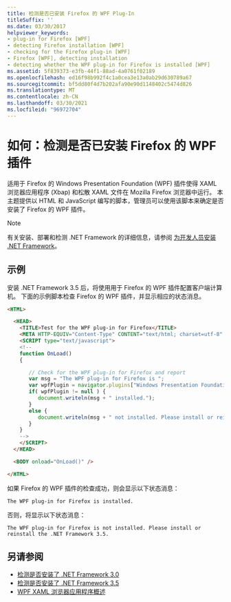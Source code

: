 ```yaml
---
title: 检测是否已安装 Firefox 的 WPF Plug-In
titleSuffix: ''
ms.date: 03/30/2017
helpviewer_keywords:
- plug-in for Firefox [WPF]
- detecting Firefox installation [WPF]
- checking for the Firefox plug-in [WPF]
- Firefox [WPF], detecting installation
- detecting whether the WPF plug-in for Firefox is installed [WPF]
ms.assetid: 5f839373-e3fb-44f1-88ad-4a0761f02189
ms.openlocfilehash: ed16f98b992f4c1a0cea3e13a0ab29d630789a67
ms.sourcegitcommit: bf5dd80f4d7b202afa90e90d1148402c5474d826
ms.translationtype: MT
ms.contentlocale: zh-CN
ms.lasthandoff: 03/30/2021
ms.locfileid: "96972704"
---
```

# <a name="how-to-detect-whether-the-wpf-plug-in-for-firefox-is-installed"></a>如何：检测是否已安装 Firefox 的 WPF 插件

适用于 Firefox 的 Windows Presentation Foundation (WPF) 插件使得 XAML 浏览器应用程序 (Xbap) 和松散 XAML 文件在 Mozilla Firefox 浏览器中运行。 本主题提供以 HTML 和 JavaScript 编写的脚本，管理员可以使用该脚本来确定是否安装了 Firefox 的 WPF 插件。

> [!NOTE]
> 有关安装、部署和检测 .NET Framework 的详细信息，请参阅 [为开发人员安装 .NET Framework](/dotnet/framework/install/guide-for-developers)。

## <a name="example"></a>示例

安装 .NET Framework 3.5 后，将使用用于 Firefox 的 WPF 插件配置客户端计算机。 下面的示例脚本检查 Firefox 的 WPF 插件，并显示相应的状态消息。

```html
<HTML>

  <HEAD>
    <TITLE>Test for the WPF plug-in for Firefox</TITLE>
    <META HTTP-EQUIV="Content-Type" CONTENT="text/html; charset=utf-8" />
    <SCRIPT type="text/javascript">
    <!--
    function OnLoad()
    {

       // Check for the WPF plug-in for Firefox and report
       var msg = "The WPF plug-in for Firefox is ";
       var wpfPlugin = navigator.plugins["Windows Presentation Foundation"];
       if( wpfPlugin != null ) {
          document.writeln(msg + " installed.");
       }
       else {
          document.writeln(msg + " not installed. Please install or reinstall the .NET Framework 3.5.");
       }
    }
    -->
    </SCRIPT>
  </HEAD>

  <BODY onload="OnLoad()" />

</HTML>
```

如果 Firefox 的 WPF 插件的检查成功，则会显示以下状态消息：

`The WPF plug-in for Firefox is installed.`

否则，将显示以下状态消息：

`The WPF plug-in for Firefox is not installed. Please install or reinstall the .NET Framework 3.5.`

## <a name="see-also"></a>另请参阅

- [检测是否安装了 .NET Framework 3.0](how-to-detect-whether-the-net-framework-3-0-is-installed.md)
- [检测是否安装了 .NET Framework 3.5](how-to-detect-whether-the-net-framework-3-5-is-installed.md)
- [WPF XAML 浏览器应用程序概述](wpf-xaml-browser-applications-overview.md)
